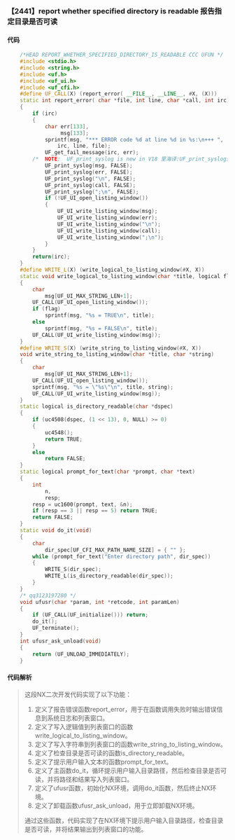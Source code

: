 ### 【2441】report whether specified directory is readable 报告指定目录是否可读

#### 代码

```cpp
    /*HEAD REPORT_WHETHER_SPECIFIED_DIRECTORY_IS_READABLE CCC UFUN */  
    #include <stdio.h>  
    #include <string.h>  
    #include <uf.h>  
    #include <uf_ui.h>  
    #include <uf_cfi.h>  
    #define UF_CALL(X) (report_error( __FILE__, __LINE__, #X, (X)))  
    static int report_error( char *file, int line, char *call, int irc)  
    {  
        if (irc)  
        {  
            char err[133],  
                 msg[133];  
            sprintf(msg, "*** ERROR code %d at line %d in %s:\n+++ ",  
                irc, line, file);  
            UF_get_fail_message(irc, err);  
        /*  NOTE:  UF_print_syslog is new in V18 里海译:UF_print_syslog是V18版本中新增的功能，用于打印系统日志信息。 */  
            UF_print_syslog(msg, FALSE);  
            UF_print_syslog(err, FALSE);  
            UF_print_syslog("\n", FALSE);  
            UF_print_syslog(call, FALSE);  
            UF_print_syslog(";\n", FALSE);  
            if (!UF_UI_open_listing_window())  
            {  
                UF_UI_write_listing_window(msg);  
                UF_UI_write_listing_window(err);  
                UF_UI_write_listing_window("\n");  
                UF_UI_write_listing_window(call);  
                UF_UI_write_listing_window(";\n");  
            }  
        }  
        return(irc);  
    }  
    #define WRITE_L(X) (write_logical_to_listing_window(#X, X))  
    static void write_logical_to_listing_window(char *title, logical flag)  
    {  
        char  
            msg[UF_UI_MAX_STRING_LEN+1];  
        UF_CALL(UF_UI_open_listing_window());  
        if (flag)  
            sprintf(msg, "%s = TRUE\n", title);  
        else  
            sprintf(msg, "%s = FALSE\n", title);  
        UF_CALL(UF_UI_write_listing_window(msg));  
    }  
    #define WRITE_S(X) (write_string_to_listing_window(#X, X))  
    void write_string_to_listing_window(char *title, char *string)  
    {  
        char  
            msg[UF_UI_MAX_STRING_LEN+1];  
        UF_CALL(UF_UI_open_listing_window());  
        sprintf(msg, "%s = \"%s\"\n", title, string);  
        UF_CALL(UF_UI_write_listing_window(msg));  
    }  
    static logical is_directory_readable(char *dspec)  
    {  
        if (uc4508(dspec, (1 << 13), 0, NULL) >= 0)  
        {  
            uc4548();  
            return TRUE;  
        }  
        else  
            return FALSE;  
    }  
    static logical prompt_for_text(char *prompt, char *text)  
    {  
        int  
            n,  
            resp;  
        resp = uc1600(prompt, text, &n);  
        if (resp == 3 || resp == 5) return TRUE;  
        return FALSE;  
    }  
    static void do_it(void)  
    {  
        char  
            dir_spec[UF_CFI_MAX_PATH_NAME_SIZE] = { "" };  
        while (prompt_for_text("Enter directory path", dir_spec))  
        {  
            WRITE_S(dir_spec);  
            WRITE_L(is_directory_readable(dir_spec));  
        }  
    }  
    /* qq3123197280 */  
    void ufusr(char *param, int *retcode, int paramLen)  
    {  
        if (UF_CALL(UF_initialize())) return;  
        do_it();  
        UF_terminate();  
    }  
    int ufusr_ask_unload(void)  
    {  
        return (UF_UNLOAD_IMMEDIATELY);  
    }

```

#### 代码解析

> 这段NX二次开发代码实现了以下功能：
>
> 1. 定义了报告错误函数report_error，用于在函数调用失败时输出错误信息到系统日志和列表窗口。
> 2. 定义了写入逻辑值到列表窗口的函数write_logical_to_listing_window。
> 3. 定义了写入字符串到列表窗口的函数write_string_to_listing_window。
> 4. 定义了检查目录是否可读的函数is_directory_readable。
> 5. 定义了提示用户输入文本的函数prompt_for_text。
> 6. 定义了主函数do_it，循环提示用户输入目录路径，然后检查目录是否可读，并将路径和结果写入列表窗口。
> 7. 定义了ufusr函数，初始化NX环境，调用do_it函数，然后终止NX环境。
> 8. 定义了卸载函数ufusr_ask_unload，用于立即卸载NX环境。
>
> 通过这些函数，代码实现了在NX环境下提示用户输入目录路径，检查目录是否可读，并将结果输出到列表窗口的功能。
>
